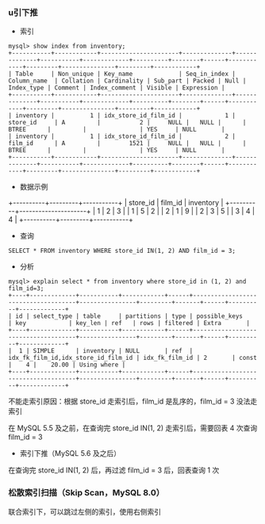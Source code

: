 ### u引下推

* 索引

```mysql
mysql> show index from inventory;
+-----------+------------+----------------------+--------------+--------------+-----------+-------------+----------+--------+------+------------+---------+---------------+---------+------------+
| Table     | Non_unique | Key_name             | Seq_in_index | Column_name  | Collation | Cardinality | Sub_part | Packed | Null | Index_type | Comment | Index_comment | Visible | Expression |
+-----------+------------+----------------------+--------------+--------------+-----------+-------------+----------+--------+------+------------+---------+---------------+---------+------------+
| inventory |          1 | idx_store_id_film_id |            1 | store_id     | A         |           2 |     NULL |   NULL |      | BTREE      |         |               | YES     | NULL       |
| inventory |          1 | idx_store_id_film_id |            2 | film_id      | A         |        1521 |     NULL |   NULL |      | BTREE      |         |               | YES     | NULL       |
+-----------+------------+----------------------+--------------+--------------+-----------+-------------+----------+--------+------+------------+---------+---------------+---------+------------+
```

* 数据示例

+----------+---------+-----------+
| store_id | film_id | inventory |
+----------+---------------------+
| 1        | 2       | 3         |
| 1        | 5       | 2         |
| 2        | 1       | 9         |
| 2        | 3       | 5         |
| 3        | 4       | 4         |
+----------+---------+-----------+

* 查询

```mysql
SELECT * FROM inventory WHERE store_id IN(1, 2) AND film_id = 3;
```

* 分析

```mysql
mysql> explain select * from inventory where store_id in (1, 2) and film_id=3;
+----+-------------+-----------+------------+------+-------------------------------------+----------------+---------+-------+------+----------+-------------+
| id | select_type | table     | partitions | type | possible_keys                       | key            | key_len | ref   | rows | filtered | Extra       |
+----+-------------+-----------+------------+------+-------------------------------------+----------------+---------+-------+------+----------+-------------+
|  1 | SIMPLE      | inventory | NULL       | ref  | idx_fk_film_id,idx_store_id_film_id | idx_fk_film_id | 2       | const |    4 |    20.00 | Using where |
+----+-------------+-----------+------------+------+-------------------------------------+----------------+---------+-------+------+----------+-------------+
```

不能走索引原因：根据 store_id 走索引后，film_id 是乱序的，film_id = 3 没法走索引

在 MySQL 5.5 及之前，在查询完 store_id IN(1, 2) 走索引后，需要回表 4 次查询 film_id = 3


* 索引下推（MySQL 5.6 及之后）

在查询完 store_id IN(1, 2) 后，再过滤 film_id = 3 后，回表查询 1 次


### 松散索引扫描（Skip Scan，MySQL 8.0）

联合索引下，可以跳过左侧的索引，使用右侧索引
